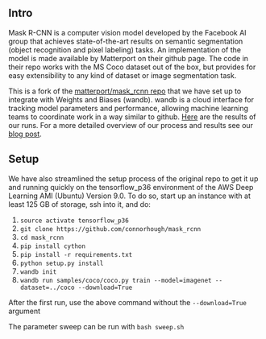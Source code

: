 ## Intro

Mask R-CNN is a computer vision model developed by the Facebook AI group that achieves state-of-the-art results on semantic segmentation (object recognition and pixel labeling) tasks. An implementation of the model is made available by Matterport on their github page. The code in their repo works with the MS Coco dataset out of the box, but provides for easy extensibility to any kind of dataset or image segmentation task.

This is a fork of the [matterport/mask_rcnn repo](github.com/matterport/mask-rcnn) that we have set up to integrate with Weights and Biases (wandb). wandb is a cloud interface for tracking model parameters and performance, allowing machine learning teams to coordinate work in a way similar to github. [Here](app.wandb.ai/trentwatson1/mask-rcnn) are the results of our runs. For a more detailed overview of our process and results see our [blog post](medium.com).

## Setup

We have also streamlined the setup process of the original repo to get it up and running quickly on the tensorflow_p36 environment of the AWS Deep Learning AMI (Ubuntu) Version 9.0. To do so, start up an instance with at least 125 GB of storage, ssh into it, and do:

1. `source activate tensorflow_p36`
2. `git clone https://github.com/connorhough/mask_rcnn`
3. `cd mask_rcnn`
4. `pip install cython`
5. `pip install -r requirements.txt`
6. `python setup.py install`
7. `wandb init`
8. `wandb run samples/coco/coco.py train --model=imagenet --dataset=../coco --download=True`

After the first run, use the above command without the `--download=True` argument

The parameter sweep can be run with `bash sweep.sh`
